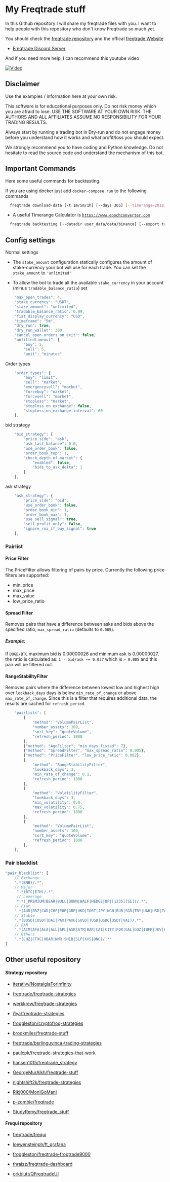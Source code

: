 # My Freqtrade stuff

In this Github repository I will share my freqtrade files with you.
I want to help people with this repository who don't know Freqtrade so much yet.

You should check the [freqtrade repository](https://github.com/freqtrade/freqtrade/) and the offical [freqtrade Website](https://www.freqtrade.io/en/latest/)

- [Freqtrade Discord Server](https://discord.gg/p7nuUNVfP7)

And if you need more help, I can recommend this youtube video

[![Video](https://i.ytimg.com/vi/wq3uLSDJxUQ/hqdefault.jpg?sqp=-oaymwEjCOADEI4CSFryq4qpAxUIARUAAAAAGAElAADIQj0AgKJDeAE=&rs=AOn4CLAq0Kl2t-u_Vruy8BSRQRxMSTvHKA)](https://www.youtube.com/watch?v=wq3uLSDJxUQ)

## Disclaimer

Use the examples / information here at your own risk.


This software is for educational purposes only. Do not risk money which
you are afraid to lose. USE THE SOFTWARE AT YOUR OWN RISK. THE AUTHORS
AND ALL AFFILIATES ASSUME NO RESPONSIBILITY FOR YOUR TRADING RESULTS.

Always start by running a trading bot in Dry-run and do not engage money
before you understand how it works and what profit/loss you should
expect.

We strongly recommend you to have coding and Python knowledge. Do not
hesitate to read the source code and understand the mechanism of this bot.


## Important Commands

Here some useful commands for backtesting.

If you are using docker just add ```docker-compose run``` to the following commands

```bash
  freqtrade download-data [-t 1m/5m/1h] [--days 365] [--timerange=20181110-20181113]
```
- A useful Timerange Calculator is [`https://www.epochconverter.com`](https://www.epochconverter.com)
```bash
  freqtrade backtesting [--datadir user_data/data/binance] [--export trades] [--strategy-list NASOSv4 RalliV1]
```

  
## Config settings

Normal settings

- The `stake_amount` configuration statically configures the amount of stake-currency your bot will use for each trade. You can set the `stake_amount` to `'unlimited'`

- To allow the bot to trade all the available `stake_currency` in your account (minus `tradable_balance_ratio`) set


```javascript
    "max_open_trades": 4,
    "stake_currency": "USDT",
    "stake_amount": "unlimited",
    "tradable_balance_ratio": 0.99,
    "fiat_display_currency": "USD",
    "timeframe": "5m",
    "dry_run": true,
    "dry_run_wallet": 300,
    "cancel_open_orders_on_exit": false,
    "unfilledtimeout": {
        "buy": 5,
        "sell": 5,
        "unit": "minutes"
```

Order types

```javascript
    "order_types": {
        "buy": "limit",
        "sell": "market",
        "emergencysell": "market",
        "forcebuy": "market",
        "forcesell": "market",
        "stoploss": "market",
        "stoploss_on_exchange": false,
        "stoploss_on_exchange_interval": 60
    },
```

bid strategy

```javascript
    "bid_strategy": {
        "price_side": "ask",
        "ask_last_balance": 0.0,
        "use_order_book": false,
        "order_book_top": 1,
        "check_depth_of_market": {
            "enabled": false,
            "bids_to_ask_delta": 1
        }
    },
```  

ask strategy

```javascript
    "ask_strategy": {
        "price_side": "bid",
        "use_order_book": false,
        "order_book_min": 1,
        "order_book_max": 1,
        "use_sell_signal": true,
        "sell_profit_only": false,
        "ignore_roi_if_buy_signal": true
    },
```  

### Pairlist



#### Price Filter

The PriceFilter allows filtering of pairs by price. Currently the following price filters are supported:

- min_price
- max_price
- max_value
- low_price_ratio

#### Spread Filter

Removes pairs that have a difference between asks and bids above the specified ratio, `max_spread_ratio` (defaults to `0.005`).

##### Example:

If `DOGE/BTC` maximum bid is 0.00000026 and minimum ask is 0.00000027, the ratio is calculated as: `1 - bid/ask ~= 0.037` which is `> 0.005` and this pair will be filtered out.

#### RangeStabilityFilter
Removes pairs where the difference between lowest low and highest high over `lookback_days` days is below `min_rate_of_change` or above `max_rate_of_change`. Since this is a filter that requires additional data, the results are cached for `refresh_period`.



```javascript
    "pairlists": [
        {
            "method": "VolumePairList",
            "number_assets": 100,
            "sort_key": "quoteVolume",
            "refresh_period": 1800
        },
        {"method": "AgeFilter", "min_days_listed": 7},
        {"method": "SpreadFilter", "max_spread_ratio": 0.005},
        {"method": "PriceFilter", "low_price_ratio": 0.002},
        {
            "method": "RangeStabilityFilter",
            "lookback_days": 3,
            "min_rate_of_change": 0.1,
            "refresh_period": 1800
        },
        {
            "method": "VolatilityFilter",
            "lookback_days": 3,
            "min_volatility": 0.0,
            "max_volatility": 0.75,
            "refresh_period": 1800
        },
        {
            "method": "VolumePairList",
            "number_assets": 100,
            "sort_key": "quoteVolume",
            "refresh_period": 1800
        },
    ],
```

### Pair blacklist
```javascript
"pair_blacklist": [
    // Exchange
    ".*(BNB)/.*",
    // Major
     ".*(BTC|ETH)/.*",
     // Leverage
     ".*(_PREMIUM|BEAR|BULL|DOWN|HALF|HEDGE|UP|[1235][SL])/.*",
    // Fiat
    ".*(AUD|BRZ|CAD|CHF|EUR|GBP|HKD|IDRT|JPY|NGN|RUB|SGD|TRY|UAH|USD|ZAR)/.*",
    // Stable
    ".*(BUSD|CUSDT|DAI|PAX|PAXG|SUSD|TUSD|USDC|USDT|VAI)/.*",
    // FAN
    ".*(ACM|AFA|ALA|ALL|APL|ASR|ATM|BAR|CAI|CITY|FOR|GAL|GOZ|IBFK|JUV|LEG|LOCK-1|NAVI|NMR|NOV|OG|PFL|PSG|ROUSH|STV|TH|TRA|UCH|UFC|YBO)/.*",
    // Others
    ".*(CHZ|CTXC|HBAR|NMR|SHIB|SLP|XVS|ONG)/.*"
]
```
## Other useful repository 

#### Strategy repository

- [iterativv/NostalgiaForInfinity](https://github.com/iterativv/NostalgiaForInfinity)

- [freqtrade/freqtrade-strategies](https://github.com/freqtrade/freqtrade-strategies)

- [werkkrew/freqtrade-strategies](https://github.com/werkkrew/freqtrade-strategies)

- [i1ya/freqtrade-strategies](https://github.com/i1ya/freqtrade-strategies)

- [froggleston/cryptofrog-strategies](https://github.com/froggleston/cryptofrog-strategies)

- [brookmiles/freqtrade-stuff](https://github.com/brookmiles/freqtrade-stuff)

- [freqtrade/berlinguyinca-trading-strategies](https://github.com/freqtrade/berlinguyinca-trading-strategies)

- [paulcpk/freqtrade-strategies-that-work](https://github.com/paulcpk/freqtrade-strategies-that-work)

- [hansen1015/freqtrade_strategy](https://github.com/hansen1015/freqtrade_strategy)

- [GeorgeMurAlkh/freqtrade-stuff](https://github.com/GeorgeMurAlkh/freqtrade-stuff)

- [nightshift2k/freqtrade-strategies](https://github.com/nightshift2k/freqtrade-strategies)  

- [Rikj000/MoniGoMani](https://github.com/Rikj000/MoniGoMani)

- [p-zombie/freqtrade](https://github.com/p-zombie/freqtrade)

- [StudyRemy/freqtrade_stuff](https://github.com/StudyRemy/freqtrade_stuff)

#### Frequi repository

- [freqtrade/frequi](https://github.com/freqtrade/frequi)

- [loewensteinph/ft_grafana](https://github.com/loewensteinph/ft_grafana)

- [froggleston/freqtrade-frogtrade9000](https://github.com/froggleston/freqtrade-frogtrade9000)

- [thraizz/freqtrade-dashboard](https://github.com/thraizz/freqtrade-dashboard)

- [orkblutt/QFreqtradeUI](https://github.com/orkblutt/QFreqtradeUI)
